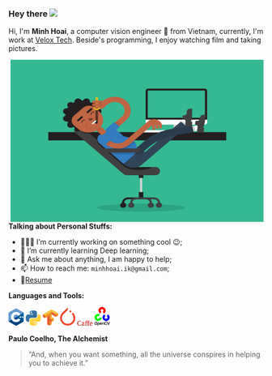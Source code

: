 ### Hey there <img src="https://media.giphy.com/media/hvRJCLFzcasrR4ia7z/giphy.gif" width="25px">


Hi, I'm **Minh Hoai**, a computer vision engineer  🚀 from Vietnam, currently, I'm work at [Velox Tech](http://velox.no/). Beside's programming, I enjoy watching film and taking pictures.

  <img align="right" alt="GIF" src="newcode.gif" width="500" height="320" />
  
**Talking about Personal Stuffs:**

- 👨🏽‍💻 I’m currently working on something cool :wink:;
- 🌱 I’m currently learning Deep learning; 
- 💬 Ask me about anything, I am happy to help;
- 📫 How to reach me: `minhhoai.ik@gmail.com`;
- 📝[Resume](https://drive.google.com/file/d/1MGlPkVhj7pUj3osrqBVmiRMsud-11-6p/view?usp=sharing)


**Languages and Tools:**  


<code><img src="C++_Logo.svg" alt="C++" width="30"/></code>
<code><img src="Python-logo.webp" alt="Python" width="30"/></code>
<code><img src="Tensorflow_logo.svg.png" alt="Tensorflow" width="30"/></code>
<code><img src="PyTorch_logo.png" alt="Pytorch" width="30"/></code>
<code><img src="caffe.png" alt="Caffe" width="30"/></code>
<code><img src="OpenCV.png" alt="Opencv" width="30"/></code>

**Paulo Coelho, The Alchemist**
> “And, when you want something, all the universe conspires in helping you to achieve it.”






